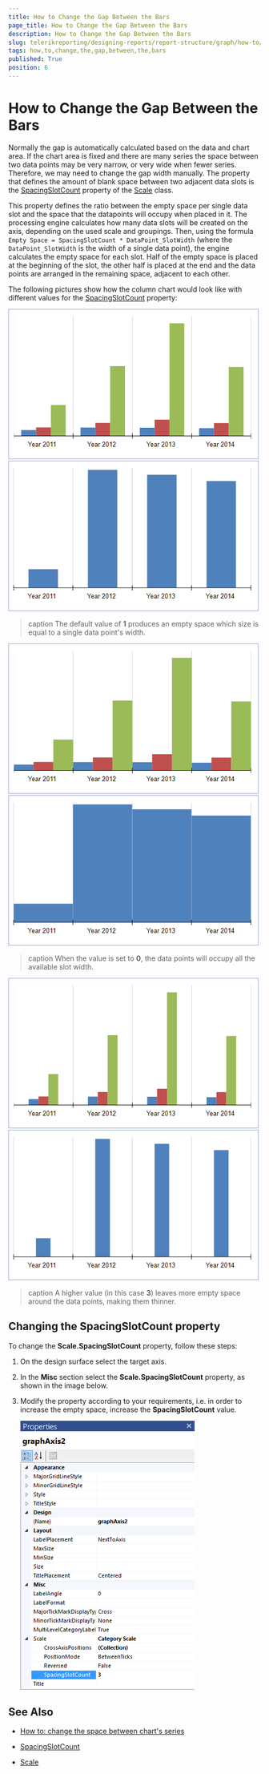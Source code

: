 ```yaml
---
title: How to Change the Gap Between the Bars
page_title: How to Change the Gap Between the Bars 
description: How to Change the Gap Between the Bars
slug: telerikreporting/designing-reports/report-structure/graph/how-to/how-to-change-the-gap-between-the-bars
tags: how,to,change,the,gap,between,the,bars
published: True
position: 6
---
```


# How to Change the Gap Between the Bars

Normally the gap is automatically calculated based on the data and chart area. If the chart area is fixed and there are many series the space between two data points may be very narrow, or very wide when fewer series. Therefore, we may need to change the gap width manually. The property that defines the amount of blank space between two adjacent data slots is the [SpacingSlotCount](/reporting/api/Telerik.Reporting.Scale#Telerik_Reporting_Scale_SpacingSlotCount) property of the [Scale](/reporting/api/Telerik.Reporting.Scale) class. 

This property defines the ratio between the empty space per single data slot and the space that the datapoints will occupy when placed in it. The processing engine calculates how many data slots will be created on the axis, depending on the used scale and groupings. Then, using the formula `Empty Space = SpacingSlotCount * DataPoint_SlotWidth` (where the `DataPoint_SlotWidth` is the width of a single data point), the engine calculates the empty space for each slot. Half of the empty space is placed at the beginning of the slot, the other half is placed at the end and the data points are arranged in the remaining space, adjacent to each other. 


The following pictures show how the column chart would look like with different values for the [SpacingSlotCount](/reporting/api/Telerik.Reporting.Scale#Telerik_Reporting_Scale_SpacingSlotCount) property: 

![Category Scale Spacing Slot Count 1](images/Graph/CategoryScale_SpacingSlotCount_1.png)	![Category Scale Spacing Slot Count 1a](images/Graph/CategoryScale_SpacingSlotCount_1a.png)

>caption The default value of __1__ produces an empty space which size is equal to a single data point's width. 


![Category Scale Spacing Slot Count 0](images/Graph/CategoryScale_SpacingSlotCount_0.png)	![Category Scale Spacing Slot Count 0a](images/Graph/CategoryScale_SpacingSlotCount_0a.png)

>caption When the value is set to __0__, the data points will occupy all the available slot width.


![Category Scale Spacing Slot Count 3](images/Graph/CategoryScale_SpacingSlotCount_3.png)	![Category Scale Spacing Slot Count 3a](images/Graph/CategoryScale_SpacingSlotCount_3a.png)

>caption A higher value (in this case __3__) leaves more empty space around the data points, making them thinner. 

## Changing the SpacingSlotCount property

To change the __Scale.SpacingSlotCount__ property, follow these steps: 

1. On the design surface select the target axis. 

1. In the __Misc__ section select the __Scale.SpacingSlotCount__ property, as shown in the image below. 

1. Modify the property according to your requirements, i.e. in order to increase the empty space, increase the __SpacingSlotCount__ value. 

   ![Graph Axis Spacing Slot Count Selected](images/Graph/GraphAxis_SpacingSlotCount_Selected.png)


## See Also

* [How to: change the space between chart's series](http://www.telerik.com/support/kb/reporting/details/how-to-change-the-space-between-charts-series)

* [SpacingSlotCount](/reporting/api/Telerik.Reporting.Scale#Telerik_Reporting_Scale_SpacingSlotCount) 

* [Scale](/reporting/api/Telerik.Reporting.Scale)
